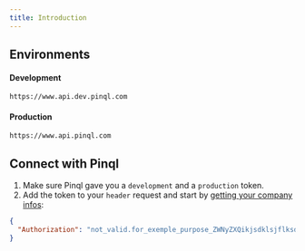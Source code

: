 ```yaml
---
title: Introduction
---
```


<!-- :::info

This guide is still a work in progress. Please refer to the routes [documentation](../docs/rest/property.md).

::: -->

## Environments

#### Development

```url
https://www.api.dev.pinql.com
```

#### Production

```url
https://www.api.pinql.com
```

## Connect with Pinql

1. Make sure Pinql gave you a `development` and a `production` token.
2. Add the token to your `header` request and start by [getting your company infos](../../docs/rest/company.md#read-company-infos):

```json
{
  "Authorization": "not_valid.for_exemple_purpose_ZWNyZXQikjsdklsjflksdlqfj1dzF3RWVxNm1KLkVGV0h1cnlIclpLc3huVjQwdHFiSndUdGVjSWNVemEiLCJpYXQiOjE2MjE1MjExMzJ9.QI-yOiXwQ3fA3Gkqsjdflmkdjscrm_DW6swpY3rR0UXWBQD8"
}
```

